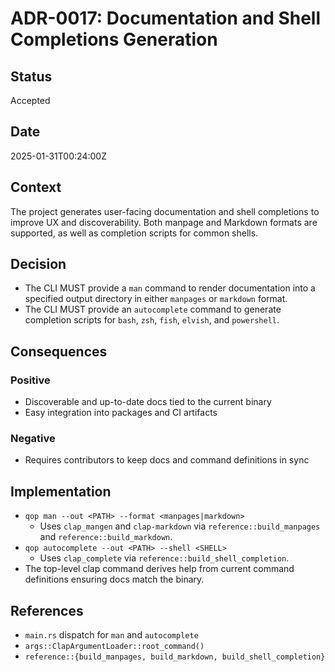 # ADR-0017: Documentation and Shell Completions Generation

## Status

Accepted

## Date

2025-01-31T00:24:00Z

## Context

The project generates user-facing documentation and shell completions to improve UX and discoverability. Both manpage and Markdown formats are supported, as well as completion scripts for common shells.

## Decision

- The CLI MUST provide a `man` command to render documentation into a specified output directory in either `manpages` or `markdown` format.
- The CLI MUST provide an `autocomplete` command to generate completion scripts for `bash`, `zsh`, `fish`, `elvish`, and `powershell`.

## Consequences

### Positive
- Discoverable and up-to-date docs tied to the current binary
- Easy integration into packages and CI artifacts

### Negative
- Requires contributors to keep docs and command definitions in sync

## Implementation

- `qop man --out <PATH> --format <manpages|markdown>`
  - Uses `clap_mangen` and `clap-markdown` via `reference::build_manpages` and `reference::build_markdown`.
- `qop autocomplete --out <PATH> --shell <SHELL>`
  - Uses `clap_complete` via `reference::build_shell_completion`.
- The top-level clap command derives help from current command definitions ensuring docs match the binary.

## References

- `main.rs` dispatch for `man` and `autocomplete`
- `args::ClapArgumentLoader::root_command()`
- `reference::{build_manpages, build_markdown, build_shell_completion}`
